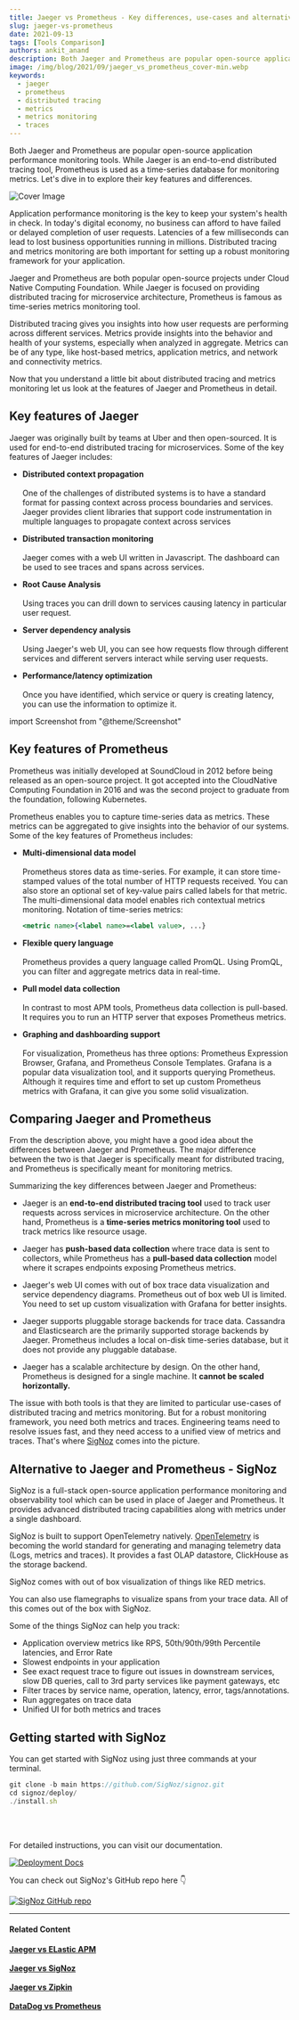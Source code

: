 ```yaml
---
title: Jaeger vs Prometheus - Key differences, use-cases and alternatives
slug: jaeger-vs-prometheus
date: 2021-09-13
tags: [Tools Comparison]
authors: ankit_anand
description: Both Jaeger and Prometheus are popular open-source application performance monitoring tools. While Jaeger is an end-to-end distributed tracing tool, Prometheus is used as a time-series database for monitoring metrics. Let's dive in to explore their key features and differences.
image: /img/blog/2021/09/jaeger_vs_prometheus_cover-min.webp
keywords:
  - jaeger
  - prometheus
  - distributed tracing
  - metrics
  - metrics monitoring
  - traces
---
```

<head>
  <link rel="canonical" href="https://signoz.io/blog/jaeger-vs-prometheus/"/>
</head>

Both Jaeger and Prometheus are popular open-source application performance monitoring tools. While Jaeger is an end-to-end distributed tracing tool, Prometheus is used as a time-series database for monitoring metrics. Let's dive in to explore their key features and differences.

<!--truncate-->

![Cover Image](/img/blog/2021/09/jaeger_vs_prometheus_cover-min.webp)


Application performance monitoring is the key to keep your system's health in check. In today's digital economy, no business can afford to have failed or delayed completion of user requests. Latencies of a few milliseconds can lead to lost business opportunities running in millions.
Distributed tracing and metrics monitoring are both important for setting up a robust monitoring framework for your application.

Jaeger and Prometheus are both popular open-source projects under Cloud Native Computing Foundation. While Jaeger is focused on providing distributed tracing for microservice architecture, Prometheus is famous as time-series metrics monitoring tool.

Distributed tracing gives you insights into how user requests are performing across different services. Metrics provide insights into the behavior and health of your systems, especially when analyzed in aggregate. Metrics can be of any type, like host-based metrics, application metrics, and network and connectivity metrics.

Now that you understand a little bit about distributed tracing and metrics monitoring let us look at the features of Jaeger and Prometheus in detail.

## Key features of Jaeger
Jaeger was originally built by teams at Uber and then open-sourced. It is used for end-to-end distributed tracing for microservices. Some of the key features of Jaeger includes:

- **Distributed context propagation**<br></br>
  One of the challenges of distributed systems is to have a standard format for passing context across process boundaries and services. Jaeger provides client libraries that support code instrumentation in multiple languages to propagate context across services

- **Distributed transaction monitoring**<br></br>
  Jaeger comes with a web UI written in Javascript. The dashboard can be used to see traces and spans across services.

- **Root Cause Analysis**<br></br>
  Using traces you can drill down to services causing latency in particular user request.

- **Server dependency analysis**<br></br>
  Using Jaeger's web UI, you can see how requests flow through different services and different servers interact while serving user requests.

- **Performance/latency optimization**<br></br>
  Once you have identified, which service or query is creating latency, you can use the information to optimize it.

import Screenshot from "@theme/Screenshot"

<Screenshot
    alt="Jaeger UI"
    height={500}
    src="/img/blog/2021/08/jaeger_ui-min.webp"
    title="Jaeger UI showing services and corresponding traces"
    width={700}
/>

## Key features of Prometheus
Prometheus was initially developed at SoundCloud in 2012 before being released as an open-source project. It got accepted into the CloudNative Computing Foundation in 2016 and was the second project to graduate from the foundation, following Kubernetes.

Prometheus enables you to capture time-series data as metrics. These metrics can be aggregated to give insights into the behavior of our systems. Some of the key features of Prometheus includes:

- **Multi-dimensional data model**<br></br>
  Prometheus stores data as time-series. For example, it can store time-stamped values of the total number of HTTP requests received. You can also store an optional set of key-value pairs called labels for that metric. The multi-dimensional data model enables rich contextual metrics monitoring.
  Notation of time-series metrics:

  ```jsx
  <metric name>{<label name>=<label value>, ...}
  ```

- **Flexible query language**<br></br>
  Prometheus provides a query language called PromQL. Using PromQL, you can filter and aggregate metrics data in real-time.

- **Pull model data collection**<br></br>
  In contrast to most APM tools, Prometheus data collection is pull-based. It requires you to run an HTTP server that exposes Prometheus metrics.

- **Graphing and dashboarding support**<br></br>
  For visualization, Prometheus has three options: Prometheus Expression Browser, Grafana, and Prometheus Console Templates. Grafana is a popular data visualization tool, and it supports querying Prometheus. Although it requires time and effort to set up custom Prometheus metrics with Grafana, it can give you some solid visualization.

<Screenshot
    alt="Prometheus metrics visualized with Grafana"
    height={500}
    src="/img/blog/2021/09/jaeger_vs_prometheus_grafana dashboard-min.webp"
    title="Prometheus metrics data visualization using Grafana"
    width={700}
/>

## Comparing Jaeger and Prometheus
From the description above, you might have a good idea about the differences between Jaeger and Prometheus. The major difference between the two is that Jaeger is specifically meant for distributed tracing, and Prometheus is specifically meant for monitoring metrics.

Summarizing the key differences between Jaeger and Prometheus:

- Jaeger is an **end-to-end distributed tracing tool** used  to track user requests across services in microservice architecture. On the other hand, Prometheus is a **time-series metrics monitoring tool** used to track metrics like resource usage.

- Jaeger has **push-based data collection** where trace data is sent to collectors, while Prometheus has a **pull-based data collection** model where it scrapes endpoints exposing Prometheus metrics.

- Jaeger's web UI comes with out of box trace data visualization and service dependency diagrams. Prometheus out of box web UI is limited. You need to set up custom visualization with Grafana for better insights.

- Jaeger supports pluggable storage backends for trace data. Cassandra and Elasticsearch are the primarily supported storage backends by Jaeger. Prometheus includes a local on-disk time-series database, but it does not provide any pluggable database.

- Jaeger has a scalable architecture by design. On the other hand, Prometheus is designed for a single machine. It **cannot be scaled horizontally.**

The issue with both tools is that they are limited to particular use-cases of distributed tracing and metrics monitoring. But for a robust monitoring framework, you need both metrics and traces. Engineering teams need to resolve issues fast, and they need access to a unified view of metrics and traces. That's where [SigNoz](https://signoz.io/?utm_source=blog&utm_medium=jaeger_vs_prometheus) comes into the picture.

## Alternative to Jaeger and Prometheus - SigNoz
SigNoz is a full-stack open-source application performance monitoring and observability tool which can be used in place of Jaeger and Prometheus. It provides advanced distributed tracing capabilities along with metrics under a single dashboard.

SigNoz is built to support OpenTelemetry natively. [OpenTelemetry](https://opentelemetry.io/) is becoming the world standard for generating and managing telemetry data (Logs, metrics and traces). It provides a fast OLAP datastore, ClickHouse as the storage backend.

<Screenshot
    alt="Architecture of SigNoz with OpenTelemetry and ClickHouse"
    height={500}
    src="/img/blog/2021/09/SigNoz_architecture_clickhouse.webp"
    title="Architecture of SigNoz with ClickHouse as storage backend and OpenTelemetry for code instrumentatiion"
    width={700}
/>

SigNoz comes with out of box visualization of things like RED metrics.

<Screenshot
    alt="SigNoz UI showing the popular RED metrics"
    height={500}
    src="/img/blog/common/signoz_charts_application_metrics.webp"
    title="SigNoz UI showing application overview metrics like RPS, 50th/90th/99th Percentile latencies, and Error Rate"
    width={700}
/>

You can also use flamegraphs to visualize spans from your trace data. All of this comes out of the box with SigNoz.

<Screenshot
    alt="Flamegraphs used to visualize spans of distributed tracing in SigNoz UI"
    height={500}
    src="/img/blog/common/signoz_flamegraphs.webp"
    title="Flamegraphs showing exact duration taken by each spans - a concept of distributed tracing"
    width={700}
/>


Some of the things SigNoz can help you track:

- Application overview metrics like RPS, 50th/90th/99th Percentile latencies, and Error Rate
- Slowest endpoints in your application
- See exact request trace to figure out issues in downstream services, slow DB queries, call to 3rd party services like payment gateways, etc
- Filter traces by service name, operation, latency, error, tags/annotations.
- Run aggregates on trace data
- Unified UI for both metrics and traces

## Getting started with SigNoz

You can get started with SigNoz using just three commands at your terminal.

```jsx
git clone -b main https://github.com/SigNoz/signoz.git
cd signoz/deploy/
./install.sh
```
<br></br>

For detailed instructions, you can visit our documentation.

[![Deployment Docs](/img/blog/common/deploy_docker_documentation.webp)](https://signoz.io/docs/install/docker/?utm_source=blog&utm_medium=jaeger_vs_prometheus)

You can check out SigNoz's GitHub repo here 👇

[![SigNoz GitHub repo](/img/blog/common/signoz_github.webp)](https://github.com/SigNoz/signoz)

___

#### **Related Content**

**[Jaeger vs ELastic APM](https://signoz.io/blog/jaeger-vs-elastic-apm/)**<br></br>
**[Jaeger vs SigNoz](https://signoz.io/blog/jaeger-vs-signoz/)**<br></br>
**[Jaeger vs Zipkin](https://signoz.io/blog/jaeger-vs-zipkin/)**<br></br>
**[DataDog vs Prometheus](https://signoz.io/blog/datadog-vs-prometheus/)**<br></br>






